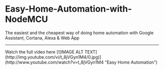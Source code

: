 # Easy-Home-Automation-with-NodeMCU
The easiest and the cheapest way of doing home automation with Google Assistant, Cortana, Alexa &amp; Web App
<hr>
Watch the full video here
[![IMAGE ALT TEXT](http://img.youtube.com/vi/t_8jVGyn1M4/0.jpg)](http://www.youtube.com/watch?v=t_8jVGyn1M4 "Easy Home Automation")
